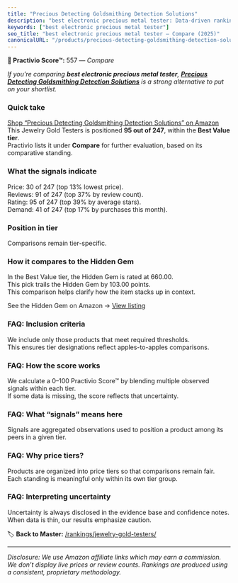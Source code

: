 ```yaml
---
title: "Precious Detecting Goldsmithing Detection Solutions"
description: "best electronic precious metal tester: Data-driven ranking using the Practivio Score™. Positioned by quality, value, demand, findability, momentum."
keywords: ["best electronic precious metal tester"]
seo_title: "best electronic precious metal tester — Compare (2025)"
canonicalURL: "/products/precious-detecting-goldsmithing-detection-solutions-B0CZSJRYKF/"
---
```


**🛒 Practivio Score™:** 557 — _Compare_


*If you're comparing **best electronic precious metal tester**, **[Precious Detecting Goldsmithing Detection Solutions](https://www.amazon.com/dp/B0CZSJRYKF?tag=practivio-20)** is a strong alternative to put on your shortlist.*
### Quick take
[Shop “Precious Detecting Goldsmithing Detection Solutions” on Amazon](https://www.amazon.com/dp/B0CZSJRYKF?tag=practivio-20)
This Jewelry Gold Testers is positioned **95 out of 247**, within the **Best Value tier**.  
Practivio lists it under **Compare** for further evaluation, based on its comparative standing.

### What the signals indicate
Price: 30 of 247 (top 13% lowest price).  
Reviews: 91 of 247 (top 37% by review count).  
Rating: 95 of 247 (top 39% by average stars).  
Demand: 41 of 247 (top 17% by purchases this month).

### Position in tier
Comparisons remain tier-specific.

### How it compares to the Hidden Gem
In the Best Value tier, the Hidden Gem is rated at 660.00.  
This pick trails the Hidden Gem by 103.00 points.  
This comparison helps clarify how the item stacks up in context.  

See the Hidden Gem on Amazon → [View listing](https://www.amazon.com/dp/B0CHKLZ7PJ?tag=practivio-20)

### FAQ: Inclusion criteria
We include only those products that meet required thresholds.  
This ensures tier designations reflect apples-to-apples comparisons.

### FAQ: How the score works
We calculate a 0–100 Practivio Score™ by blending multiple observed signals within each tier.  
If some data is missing, the score reflects that uncertainty.

### FAQ: What “signals” means here
Signals are aggregated observations used to position a product among its peers in a given tier.

### FAQ: Why price tiers?
Products are organized into price tiers so that comparisons remain fair.  
Each standing is meaningful only within its own tier group.

### FAQ: Interpreting uncertainty
Uncertainty is always disclosed in the evidence base and confidence notes.  
When data is thin, our results emphasize caution.

<!-- Missing template for Compare/CompareWithinPriceClass -->


🏷️ **Back to Master:** [/rankings/jewelry-gold-testers/](/rankings/jewelry-gold-testers/)

---
_Disclosure: We use Amazon affiliate links which may earn a commission. We don’t display live prices or review counts. Rankings are produced using a consistent, proprietary methodology._
